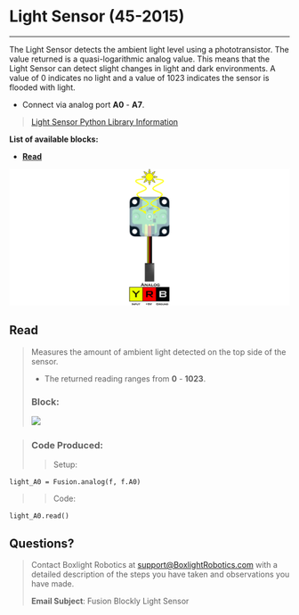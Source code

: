# **Light Sensor (45-2015)**
-----
The Light Sensor detects the ambient light level using a phototransistor. The value returned is a quasi-logarithmic analog value. This means that the Light Sensor can detect slight changes in light and dark environments. A value of 0 indicates no light and a value of 1023 indicates the sensor is flooded with light.

* Connect via analog port **A0** - **A7**.

>[Light Sensor Python Library Information](Py_Light_Sensor.md)  

**List of available blocks:**  

* [**Read**](Blk_Light_Sensor.md#read)

![](img/Sensor_Diagrams/Light.png)

## **Read**
>Measures the amount of ambient light detected on the top side of the sensor.
>
>* The returned reading ranges from **0** - **1023**.
>    
>### Block:
>
><img src="../img/Intermediate_Blocks/Light_Sensor/ReadLightSensor.PNG" width="300">

>
>### Code Produced:
>
>>Setup:
>>>
    light_A0 = Fusion.analog(f, f.A0)

>>Code:
>>>
    light_A0.read()

## **Questions?**
>Contact Boxlight Robotics at [support@BoxlightRobotics.com](mailto:support@BoxlightRobotics.com) with a detailed description of the steps you have taken and observations you have made.
>
>**Email Subject**: Fusion Blockly Light Sensor